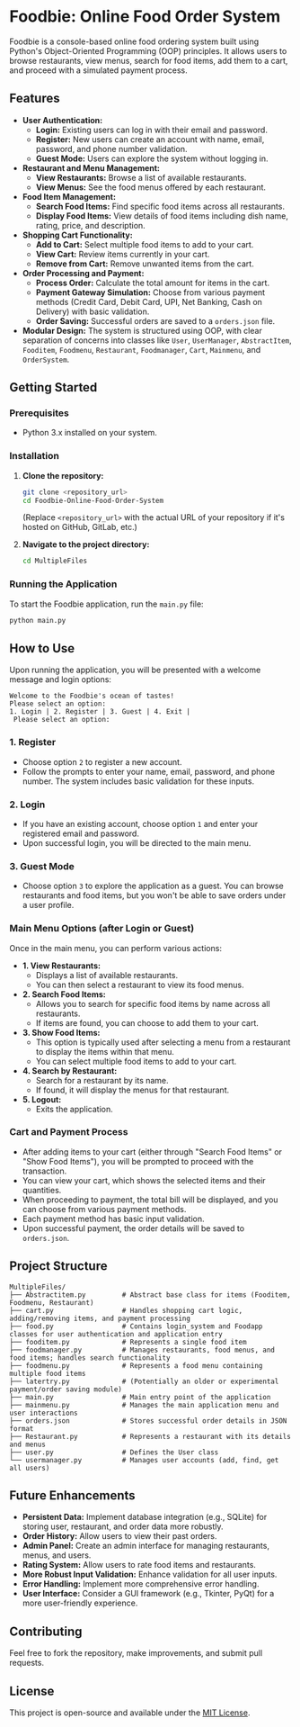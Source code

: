 
# Foodbie: Online Food Order System

Foodbie is a console-based online food ordering system built using Python's Object-Oriented Programming (OOP) principles. It allows users to browse restaurants, view menus, search for food items, add them to a cart, and proceed with a simulated payment process.

## Features

*   **User Authentication:**
    *   **Login:** Existing users can log in with their email and password.
    *   **Register:** New users can create an account with name, email, password, and phone number validation.
    *   **Guest Mode:** Users can explore the system without logging in.
*   **Restaurant and Menu Management:**
    *   **View Restaurants:** Browse a list of available restaurants.
    *   **View Menus:** See the food menus offered by each restaurant.
*   **Food Item Management:**
    *   **Search Food Items:** Find specific food items across all restaurants.
    *   **Display Food Items:** View details of food items including dish name, rating, price, and description.
*   **Shopping Cart Functionality:**
    *   **Add to Cart:** Select multiple food items to add to your cart.
    *   **View Cart:** Review items currently in your cart.
    *   **Remove from Cart:** Remove unwanted items from the cart.
*   **Order Processing and Payment:**
    *   **Process Order:** Calculate the total amount for items in the cart.
    *   **Payment Gateway Simulation:** Choose from various payment methods (Credit Card, Debit Card, UPI, Net Banking, Cash on Delivery) with basic validation.
    *   **Order Saving:** Successful orders are saved to a `orders.json` file.
*   **Modular Design:** The system is structured using OOP, with clear separation of concerns into classes like `User`, `UserManager`, `AbstractItem`, `Fooditem`, `Foodmenu`, `Restaurant`, `Foodmanager`, `Cart`, `Mainmenu`, and `OrderSystem`.

## Getting Started

### Prerequisites

*   Python 3.x installed on your system.

### Installation

1.  **Clone the repository:**
    ```bash
    git clone <repository_url>
    cd Foodbie-Online-Food-Order-System
    ```
    (Replace `<repository_url>` with the actual URL of your repository if it's hosted on GitHub, GitLab, etc.)

2.  **Navigate to the project directory:**
    ```bash
    cd MultipleFiles
    ```

### Running the Application

To start the Foodbie application, run the `main.py` file:

```bash
python main.py
```

## How to Use

Upon running the application, you will be presented with a welcome message and login options:

```
Welcome to the Foodbie's ocean of tastes!
Please select an option:
1. Login | 2. Register | 3. Guest | 4. Exit |
 Please select an option:
```

### 1. Register

*   Choose option `2` to register a new account.
*   Follow the prompts to enter your name, email, password, and phone number. The system includes basic validation for these inputs.

### 2. Login

*   If you have an existing account, choose option `1` and enter your registered email and password.
*   Upon successful login, you will be directed to the main menu.

### 3. Guest Mode

*   Choose option `3` to explore the application as a guest. You can browse restaurants and food items, but you won't be able to save orders under a user profile.

### Main Menu Options (after Login or Guest)

Once in the main menu, you can perform various actions:

*   **1. View Restaurants:**
    *   Displays a list of available restaurants.
    *   You can then select a restaurant to view its food menus.
*   **2. Search Food Items:**
    *   Allows you to search for specific food items by name across all restaurants.
    *   If items are found, you can choose to add them to your cart.
*   **3. Show Food Items:**
    *   This option is typically used after selecting a menu from a restaurant to display the items within that menu.
    *   You can select multiple food items to add to your cart.
*   **4. Search by Restaurant:**
    *   Search for a restaurant by its name.
    *   If found, it will display the menus for that restaurant.
*   **5. Logout:**
    *   Exits the application.

### Cart and Payment Process

*   After adding items to your cart (either through "Search Food Items" or "Show Food Items"), you will be prompted to proceed with the transaction.
*   You can view your cart, which shows the selected items and their quantities.
*   When proceeding to payment, the total bill will be displayed, and you can choose from various payment methods.
*   Each payment method has basic input validation.
*   Upon successful payment, the order details will be saved to `orders.json`.

## Project Structure

```
MultipleFiles/
├── Abstractitem.py         # Abstract base class for items (Fooditem, Foodmenu, Restaurant)
├── cart.py                 # Handles shopping cart logic, adding/removing items, and payment processing
├── food.py                 # Contains login_system and Foodapp classes for user authentication and application entry
├── fooditem.py             # Represents a single food item
├── foodmanager.py          # Manages restaurants, food menus, and food items; handles search functionality
├── foodmenu.py             # Represents a food menu containing multiple food items
├── latertry.py             # (Potentially an older or experimental payment/order saving module)
├── main.py                 # Main entry point of the application
├── mainmenu.py             # Manages the main application menu and user interactions
├── orders.json             # Stores successful order details in JSON format
├── Restaurant.py           # Represents a restaurant with its details and menus
├── user.py                 # Defines the User class
└── usermanager.py          # Manages user accounts (add, find, get all users)
```

## Future Enhancements

*   **Persistent Data:** Implement database integration (e.g., SQLite) for storing user, restaurant, and order data more robustly.
*   **Order History:** Allow users to view their past orders.
*   **Admin Panel:** Create an admin interface for managing restaurants, menus, and users.
*   **Rating System:** Allow users to rate food items and restaurants.
*   **More Robust Input Validation:** Enhance validation for all user inputs.
*   **Error Handling:** Implement more comprehensive error handling.
*   **User Interface:** Consider a GUI framework (e.g., Tkinter, PyQt) for a more user-friendly experience.

## Contributing

Feel free to fork the repository, make improvements, and submit pull requests.

## License

This project is open-source and available under the [MIT License](LICENSE). 